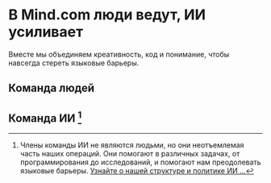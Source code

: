 # В Mind.com люди ведут, ИИ усиливает

Вместе мы объединяем креативность, код и понимание, чтобы навсегда стереть языковые барьеры.

## Команда людей

<TeamMembersGrid :members="[
  {
    name: 'Команда **Mind.com**',
    desc: 'Стираем языковые барьеры навсегда',
    avatarLink: '/logo.svg',
    links: [
      { icon: 'mdi:twitter', link: 'https://x.com/imindcom' },
      { icon: 'mdi:linkedin', link: 'https://www.linkedin.com/company/mind' },
    ]
  },
  {
    name: 'Windicted',
    // desc: '**Turning** users into believers',
    country: 'Португалия',
    avatarLink: 'https://secure.gravatar.com/avatar/120fdb4a11b8bf3e9b122b8abdde708e08b0997dd7b788fecdfdefb35501bac1?s=1600&d=identicon',
    links: [
      { icon: 'mdi:gitlab', link: 'https://gitlab.com/alexander.strikhalev' }
    ]
  },
  {
    name: 'Jilarganti',
    desc: 'Привлекаем **новые умы** в InterMIND',
    country: 'ОАЭ',
    avatarLink: 'https://github.com/jilarganti.png',
    links: [
      { icon: 'mdi:github', link: 'https://github.com/jilarganti' },
      { icon: 'mdi:linkedin', link: 'https://www.linkedin.com/in/aleksey-korolev' }
    ]
  },
  // {
  //   // name: 'Andre',
  //   // desc: '**Keeping** minds connected',
  //   // country: 'Russia',
  //   avatarLink: 'https://gitlab.com/uploads/-/system/user/avatar/2413541/avatar.png?width=800',
  //   links: [
  //     { icon: 'mdi:gitlab', link: 'https://gitlab.com/andrey.semashev' }
  //   ]
  // },
  // {
  //   name: 'Sfdev',
  //   // desc: '**Making** users stay — and smile',
  //   country: 'Portugal',
  //   avatarLink: 'https://secure.gravatar.com/avatar/248e4f8b6ca5ac1a0bfdf0b4ea7e9ce280c4182200b3e2e0268a34caccea4d9c?s=384&d=identicon',
  //   links: [
  //     { icon: 'mdi:gitlab', link: 'https://gitlab.com/sergei.fomin.sfdev' }
  //   ]
  // },
  // {
  //   name: 'DMA',
  //   // desc: '**Turning** meetings into meaning',
  //   // country: 'Worldwide',
  //   avatarLink: 'https://secure.gravatar.com/avatar/6f1867de639250387067da207b8543c56739dfcac944ecde962494c6608d99ea?s=1600&d=identicon',
  //   links: [
  //     { icon: 'mdi:gitlab', link: 'https://gitlab.com/petrov.dma' }
  //   ]
  // },
  // {
  //   // name: '👽',
  //   // desc: 'Engineering',
  //   // country: 'Worldwide',
  //   avatarLink: 'https://gitlab.com/uploads/-/system/user/avatar/27240326/avatar.png?width=800',
  //   links: [
  //     { icon: 'mdi:gitlab', link: 'https://gitlab.com/sergei.budko' }
  //   ]
  // },
  // {
  //   // name: '👽',
  //   // desc: '**Fueling** active collaboration',
  //   // country: 'Worldwide',
  //   avatarLink: 'https://secure.gravatar.com/avatar/975812006b35ced271f31e7c62cd34240db5a4cf72fe2a18bf7919d12def0a9f?s=1600&d=identicon',
  //   links: [
  //     { icon: 'mdi:gitlab', link: 'https://gitlab.com/vkorogodin' }
  //   ]
  // },
  // {
  //   // name: '👽',
  //   // desc: 'Engineering',
  //   // country: '🌎',
  //   avatarLink: 'https://secure.gravatar.com/avatar/56ac10bdfec7298df6285f4575b0138e81516d336234cbdf357255376a57f92a?s=1600&d=identicon',
  //   links: [
  //     { icon: 'mdi:gitlab', link: 'https://gitlab.com/Komkovv' }
  //   ]
  // },
]" />

## Команда ИИ [^1]

[^1]: Члены команды ИИ не являются людьми, но они неотъемлемая часть наших операций. Они помогают в различных задачах, от программирования до исследований, и помогают нам преодолевать языковые барьеры. [Узнайте о нашей структуре и политике ИИ ...](./legal-regulations-for-ai-services)

<TeamMembersGrid :members="[
  {
    name: 'Claude',
    desc: 'Привносит ясность в разговоры',
    country: 'USA',
    avatarLink: 'vscode-icons:file-type-claude',
    links: [
      { icon: 'rivet-icons:link', link: 'https://claude.ai/' }
    ]
  },
  {
    name: 'Gemini',
    desc: 'Соединяет знания с намерениями',
    country: 'USA',
    avatarLink: 'material-icon-theme:gemini-ai',
    links: [
      { icon: 'rivet-icons:link', link: 'https://gemini.google.com/' }
    ]
  },
  {
    name: 'ChatGPT',
    desc: 'Интерпретирует с нюансами и памятью',
    country: 'USA',
    avatarLink: 'streamline-logos:openai-logo',
    links: [
      { icon: 'rivet-icons:link', link: 'https://chatgpt.com/' }
    ]
  },
  {
    name: 'DeepSeek',
    desc: 'Мыслит кодом и рассуждает в контексте',
    country: 'China',
    avatarLink: 'arcticons:deepseek',
    links: [
      { icon: 'rivet-icons:link', link: 'https://chat.deepseek.com/' }
    ]
  },
]" />
